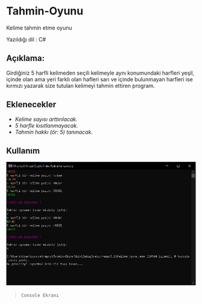 # Tahmin-Oyunu
Kelime tahmin etme oyunu

Yazıldığı dil : C#

## Açıklama:
Girdiğiniz 5 harfli kelimeden seçili kelimeyle aynı konumundaki harfleri yeşil, içinde olan ama yeri farklı olan hafleri sarı ve içinde bulunmayan harfleri ise kırmızı yazarak size tutulan kelimeyi tahmin ettiren program.


## Eklenecekler
 - _Kelime sayısı arttırılacak._
 - _5 harfle kısıtlanmayacak._
 - _Tahmin hakkı (ör: 5) tanınacak._


## Kullanım

![Console Ekranı](https://github.com/Hamza-Eren/Tahmin-Oyunu/blob/main/kullanım/ornek.png)
> `Console Ekranı`
